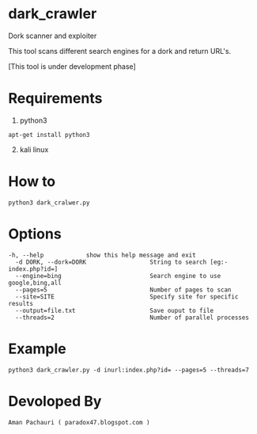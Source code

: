 # dark_crawler
Dork scanner and exploiter

This tool scans different search engines for a dork and return URL's.

[This tool is under development phase] 

# Requirements
1. python3
```
apt-get install python3
```
2. kali linux

# How to
```
python3 dark_cralwer.py
```
# Options
```
-h, --help            show this help message and exit
  -d DORK, --dork=DORK                  String to search [eg:- index.php?id=]
  --engine=bing                         Search engine to use google,bing,all
  --pages=5                             Number of pages to scan
  --site=SITE                           Specify site for specific results
  --output=file.txt                     Save ouput to file
  --threads=2                           Number of parallel processes
```
# Example
```
python3 dark_crawler.py -d inurl:index.php?id= --pages=5 --threads=7
```

# Devoloped By
```
Aman Pachauri ( paradox47.blogspot.com )
```

